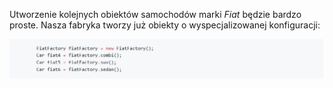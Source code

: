 Utworzenie kolejnych obiektów samochodów marki _Fiat_ będzie bardzo proste. Nasza fabryka tworzy już obiekty o wyspecjalizowanej konfiguracji:

![1.4.2.1](media/1.4.2.1.PNG)